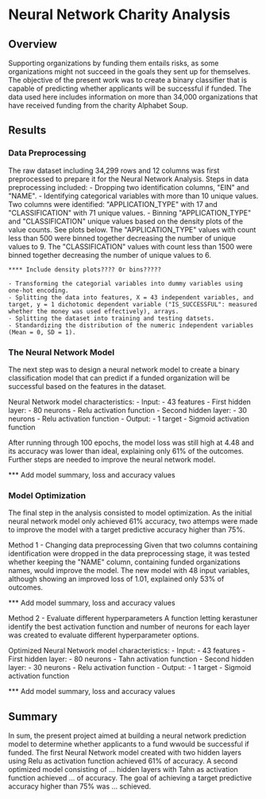 # Neural Network Charity Analysis

## Overview
Supporting organizations by funding them entails risks, as some organizations might not succeed in the goals they sent up for themselves. The objective of the present work was to create a binary classifier that is capable of predicting whether applicants will be successful if funded. The data used here includes information on more than 34,000 organizations that have received funding from the charity Alphabet Soup.

## Results
### Data Preprocessing
The raw dataset including 34,299 rows and 12 columns was first preprocessed to prepare it for the Neural Network Analysis. Steps in data preprocessing included:
	- Dropping two identification columns, "EIN" and "NAME".
	- Identifying categorical variables with more than 10 unique values. Two columns were identified: "APPLICATION_TYPE" with 17 and "CLASSIFICATION" with 71 unique values.
	- Binning "APPLICATION_TYPE" and "CLASSIFICATION" unique values based on the density plots of the value counts. See plots below. The "APPLICATION_TYPE" values with count less than 500 were binned together decreasing the number of unique values to 9. The "CLASSIFICATION" values with count less than 1500 were binned together decreasing the number of unique values to 6.

	**** Include density plots???? Or bins?????

	- Transforming the categorial variables into dummy variables using one-hot encoding.
	- Splitting the data into features, X = 43 independent variables, and target, y = 1 dichotomic dependent variable ("IS_SUCCESSFUL": measured whether the money was used effectively), arrays.
	- Splitting the dataset into training and testing datsets.
	- Standardizing the distribution of the numeric independent variables (Mean = 0, SD = 1).


### The Neural Network Model
The next step was to design a neural network model to create a binary classification model that can predict if a funded organization will be successful based on the features in the dataset.

Neural Network model characteristics:
	- Input:
		- 43 features
	- First hidden layer: 
		- 80 neurons
		- Relu activation function
	- Second hidden layer: 
		- 30 neurons
		- Relu activation function
	- Output:
		- 1 target
		- Sigmoid activation function

After running through 100 epochs, the model loss was still high at 4.48 and its accuracy was lower than ideal, explaining only 61% of the outcomes. Further steps are needed to improve the neural network model.

*** Add model summary, loss and accuracy values

### Model Optimization
The final step in the analysis consisted to model optimization. As the initial neural network model only achieved 61% accuracy, two attemps were made to improve the model with a target predictive accuracy higher than 75%.

Method 1 - Changing data preprocessing
Given that two columns containing identification were dropped in the data preprocessing stage, it was tested whether keeping the "NAME" column, containing funded organizations names, would improve the model. The new model with 48 input variables, although showing an improved loss of 1.01, explained only 53% of outcomes.

*** Add model summary, loss and accuracy values

Method 2 - Evaluate different hyperparameters
A function letting kerastuner identify the best activation function and number of neurons for each layer was created to evaluate different hyperparameter options.

Optimized Neural Network model characteristics:
	- Input:
		- 43 features
	- First hidden layer: 
		- 80 neurons
		- Tahn activation function
	- Second hidden layer: 
		- 30 neurons
		- Relu activation function
	- Output:
		- 1 target
		- Sigmoid activation function

*** Add model summary, loss and accuracy values

## Summary
In sum, the present project aimed at building a neural network prediction model to determine whether applicants to a fund wwould be successful if funded. The first Neural Network model created with two hidden layers using Relu as activation function achieved 61% of accuracy. A second optimized model consisting of ... hidden layers with Tahn as activation function achieved ... of accuracy. The goal of achieving a target predictive accuracy higher than 75% was ... schieved.